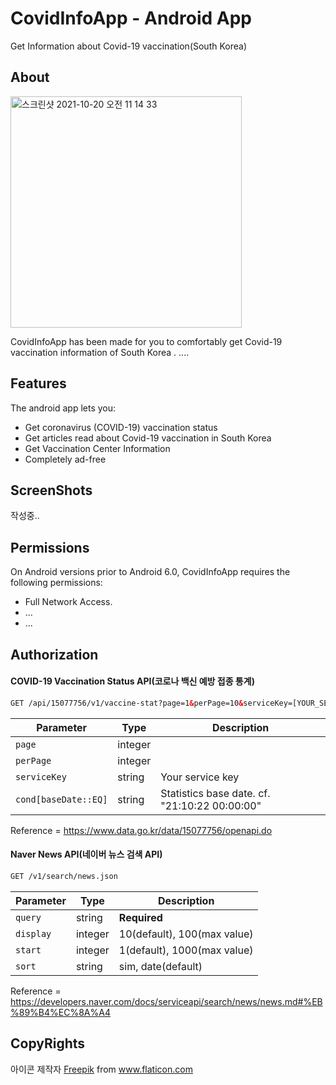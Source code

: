 # CovidInfoApp - Android App
Get Information about Covid-19 vaccination(South Korea)  
  
## About
<img width="370" alt="스크린샷 2021-10-20 오전 11 14 33" src="https://user-images.githubusercontent.com/18653295/138016768-a48f76a6-6426-4e30-9a60-2876e749cd26.png">  


CovidInfoApp has been made for you to comfortably get Covid-19 vaccination information of South Korea . 
....
## Features
The android app lets you:
* Get coronavirus (COVID-19) vaccination status
* Get articles read about Covid-19 vaccination in South Korea
* Get Vaccination Center Information
* Completely ad-free
## ScreenShots
작성중..
## Permissions
On Android versions prior to Android 6.0, CovidInfoApp requires the following permissions:
* Full Network Access.
* ...
* ...
## Authorization
<h4> COVID-19 Vaccination Status API(코로나 백신 예방 접종 통계) </h4> 

```html
GET /api/15077756/v1/vaccine-stat?page=1&perPage=10&serviceKey=[YOUR_SERVICE_KEY]&cond[baseDate::EQ]=[YOUR_BASE_DATE]
```    

<!-- Table -->
|Parameter|Type|Description|
|--|--|--|
|`page`|integer||
|`perPage`|integer||
|`serviceKey`|string|Your service key|
|`cond[baseDate::EQ]`|string|Statistics base date. cf. "21:10:22 00:00:00"|

Reference = https://www.data.go.kr/data/15077756/openapi.do

<h4> Naver News API(네이버 뉴스 검색 API) </h4> 

```html
GET /v1/search/news.json
```    

<!-- Table -->
|Parameter|Type|Description|
|--|--|--|
|`query`|string|<b>Required</b>|
|`display`|integer|10(default), 100(max value)|
|`start`|integer|1(default), 1000(max value)|
|`sort`|string|sim, date(default)|

Reference = https://developers.naver.com/docs/serviceapi/search/news/news.md#%EB%89%B4%EC%8A%A4



## CopyRights
<div>아이콘 제작자 <a href="https://www.freepik.com" title="Freepik">Freepik</a> from <a href="https://www.flaticon.com/kr/" title="Flaticon">www.flaticon.com</a></div>


